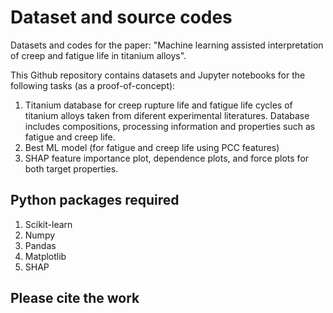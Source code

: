 # Dataset and source codes

Datasets and codes for the paper: "Machine learning assisted interpretation of creep and fatigue life in titanium alloys". 

This Github repository contains datasets and Jupyter notebooks for the following tasks (as a proof-of-concept):

1. Titanium database for creep rupture life and fatigue life cycles of titanium alloys taken from diferent experimental literatures. Database includes    compositions, processing information and properties such as fatigue and creep life. 
2. Best ML model (for fatigue and creep life using PCC features)
3. SHAP feature importance plot, dependence plots, and force plots for both target properties.

## Python packages required
1. Scikit-learn
2. Numpy
3. Pandas
4. Matplotlib
5. SHAP

## Please cite the work

